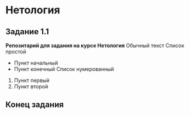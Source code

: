 # Нетология
## Задание 1.1

**Репозитарий для задания на курсе Нетология**
Обычный текст
Список простой
* Пункт начальный
* Пункт конечный
Список нумерованный
1. Пункт первый
1. Пункт второй

## Конец задания